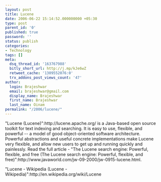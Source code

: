 ```yaml
---
layout: post
title: Lucene
date: 2006-06-22 15:14:52.000000000 +05:30
type: post
parent_id: '0'
published: true
password: ''
status: publish
categories:
- Technology
tags: []
meta:
  dsq_thread_id: '163767988'
  bitly_short_url: http://j.mp/kJe6wZ
  retweet_cache: '1309552076:0'
  trx_addons_post_views_count: '47'
author:
  login: Brajeshwar
  email: brajeshwar@gmail.com
  display_name: Brajeshwar
  first_name: Brajeshwar
  last_name: Oinam
permalink: "/2006/lucene/"
---
```

<p>"Lucene (Lucene)":http://lucene.apache.org/ is a Java-based open source toolkit for text indexing and searching. It is easy to use, flexible, and powerful -- a model of good object-oriented software architecture. Powerful abstractions and useful concrete implementations make Lucene very flexible, and allow new users to get up and running quickly and painlessly. Read the full article - "The Lucene search engine: Powerful, flexible, and free (The Lucene search engine: Powerful, flexible, and free)":http://www.javaworld.com/jw-09-2000/jw-0915-lucene.html.</p>
<p>"Lucene - Wikipedia (Lucene - Wikipedia)":http://en.wikipedia.org/wiki/Lucene</p>
